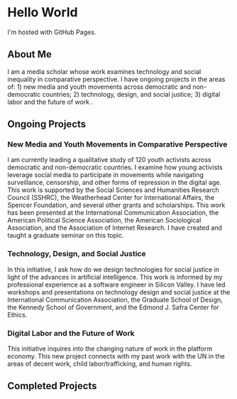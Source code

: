 <!DOCTYPE html>
<html>
<body>
<h1>Hello World</h1>
<p>I'm hosted with GitHub Pages.</p>
  <h2>About Me</h2>
  <p>I am a media scholar whose work examines technology and social inequality in comparative perspective. I have ongoing projects in the areas of: 1) new media and youth movements across democratic and non-democratic countries; 2) technology, design, and social justice; 3) digital labor and the future of work .</p>

<h2>Ongoing Projects</h2>
<p><h3>New Media and Youth Movements in Comparative Perspective</h3>
  I am currently leading a qualitative study of 120 youth activists across democratic and non-democratic countries. I examine how young activists leverage social media to participate in movements while navigating surveillance, censorship, and other forms of repression in the digital age. This work is supported by the Social Sciences and Humanities Research Council (SSHRC), the Weatherhead Center for International Affairs, the Spencer Foundation, and several other grants and scholarships. This work has been presented at the International Communication Association, the American Political Science Association, the American Sociological Association, and the Association of Internet Research. I have created and taught a graduate seminar on this topic.
  
  <h3>Technology, Design, and Social Justice</h3>
  
  In this initiative, I ask how do we design technologies for social justice in light of the advances in artificial intelligence. This work is informed by my professional experience as a software engineer in Silicon Valley. I have led workshops and presentations on technology design and social justice at the International Communication Association, the Graduate School of Design, the Kennedy School of Government, and the Edmond J. Safra Center for Ethics. 
  
  <h3>Digital Labor and the Future of Work</h3>
  This initiative inquires into the changing nature of work in the platform economy. This new project connects with my past work with the UN in the areas of decent work, child labor/trafficking, and human rights.
  
  </p>
  </body>
  <h2>Completed Projects</h2>
  <h3></h3>
  <h3></h3>
  <h3></h3>
   
</html>
